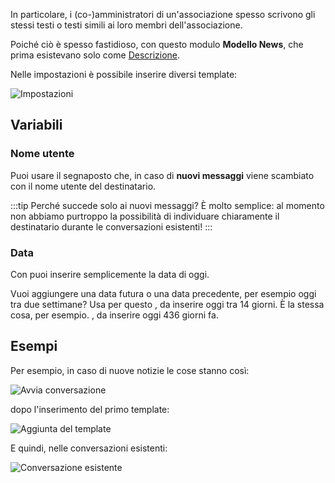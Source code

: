 In particolare, i (co-)amministratori di un'associazione spesso scrivono gli stessi testi o testi simili ai loro membri dell'associazione.

Poiché ciò è spesso fastidioso, con questo modulo **Modello News**, che prima esistevano solo come [Descrizione](https://forum.leitstellenspiel.de/index.php?thread/18912-skript-wunsch-autofill-f%C3%BCr-nachrichten/).

Nelle impostazioni è possibile inserire diversi template:

![Impostazioni](settings.png)

## Variabili

### Nome utente

Puoi usare il segnaposto <code v-html="'{{username}}'"></code> che, in caso di **nuovi messaggi** viene scambiato con il nome utente del destinatario.

:::tip Perché succede solo ai nuovi messaggi?
È molto semplice: al momento non abbiamo purtroppo la possibilità di individuare chiaramente il destinatario durante le conversazioni esistenti!
:::

### Data

Con <code v-html="'{{today}}'"></code> puoi inserire semplicemente la data di oggi.

Vuoi aggiungere una data futura o una data precedente, per esempio oggi tra due settimane? Usa per questo <code v-html="'{{today+14}}'"></code>, da inserire oggi tra 14 giorni. È la stessa cosa, per esempio. <code v-html="'{{today-436}}'"></code>, da inserire oggi 436 giorni fa.


## Esempi

Per esempio, in caso di nuove notizie le cose stanno così:

![Avvia conversazione](new_message.png)

dopo l'inserimento del primo template:

![Aggiunta del template](entered.png)

E quindi, nelle conversazioni esistenti:

![Conversazione esistente](existing_messages.png)
